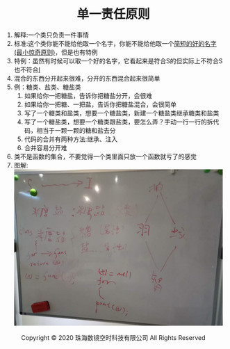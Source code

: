 # <center>单一责任原则</center>

1. 解释:一个类只负责一件事情
2. 标准:这个类你能不能给他取一个名字，你能不能给他取一个[简短的好的名字(最小惊奇原则)](https://baijiahao.baidu.com/s?id=1644745267084454116&wfr=spider&for=pc)，但是也有特例
3. 特例：虽然有时候可以取一个好的名字，它看起来是符合S的但实际上不符合S也不符合[I](../I/I篇.md)
4. 混合的东西分开起来很难，分开的东西混合起来很简单
5. 例：糖类、盐类、糖盐类
    1. 如果给你一把糖盐，告诉你把糖盐分开，会很难
    2. 如果给你一把糖、一把盐，告诉你把糖盐混合，会很简单
    3. 写了一个糖类和盐类，想要一个糖盐类，新建一个糖盐类继承糖类和盐类
    4. 写了一个糖盐类，想要一个糖类跟盐类，要怎么弄？手动一行一行的拆代码，相当于一颗一颗的糖和盐去分
    5. 代码的合并有两种方法:继承、注入
    6. 合并容易分开难
6. 类不是函数的集合，不要觉得一个类里面只放一个函数就亏了的感觉
6. 图解:
![img](../img/soli.jpg )

<center> Copyright © 2020 珠海数镜空时科技有限公司 All Rights Reserved</center>